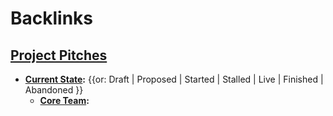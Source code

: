 
# Backlinks
## [Project Pitches](<Project Pitches.md>)
- **[Current State](<Current State.md>):** {{or: Draft | Proposed | Started | Stalled | Live | Finished | Abandoned }}
    - **[Core Team](<Core Team.md>):**

